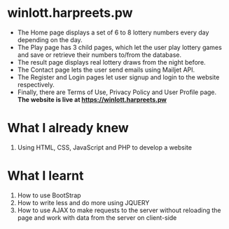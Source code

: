 # winlott.harpreets.pw
- The Home page displays a set of 6 to 8 lottery numbers every day depending on the day.
- The Play page has 3 child pages, which let the user play lottery games and save or retrieve their numbers to/from the database.
- The result page displays real lottery draws from the night before.
- The Contact page lets the user send emails using Mailjet API.
- The Register and Login pages let user signup and login to the website respectively.
- Finally, there are Terms of Use, Privacy Policy and User Profile page.    
**The website is live at https://winlott.harpreets.pw**

# What I already knew
1. Using HTML, CSS, JavaScript and PHP to develop a website

# What I learnt
1. How to use BootStrap
2. How to write less and do more using JQUERY
3. How to use AJAX to make requests to the server without reloading the page and work with data from the server on client-side
